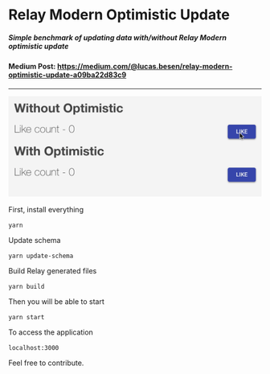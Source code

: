 # Relay Modern Optimistic Update

##### Simple benchmark of updating data with/without Relay Modern optimistic update

#### Medium Post: https://medium.com/@lucas.besen/relay-modern-optimistic-update-a09ba22d83c9

---

![Alt text](https://github.com/lucasbesen/relay-modern-optimistic-update/blob/master/benchmark.gif)

First, install everything

```
yarn
```

Update schema

```
yarn update-schema
```

Build Relay generated files

```
yarn build
```

Then you will be able to start

```
yarn start
```

To access the application

```
localhost:3000
```

Feel free to contribute.
